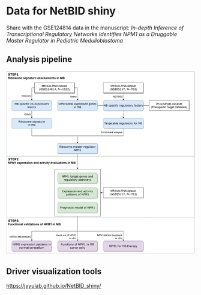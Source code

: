 # Data for NetBID shiny

Share with the GSE124814 data in the manuscript: *In-depth Inference of Transcriptional Regulatory Networks Identifies NPM1 as a Druggable Master Regulator in Pediatric Medulloblastoma*

## Analysis pipeline

![workflow](https://github.com/chenhy-lab/Medulloblastoma/blob/main/pipeline_figure/workflow.png)

## Driver visualization tools

https://jyyulab.github.io/NetBID_shiny/
